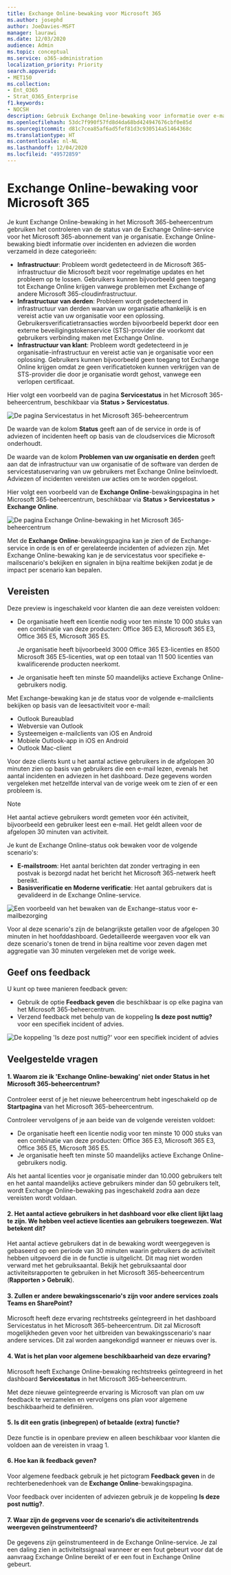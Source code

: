 ```yaml
---
title: Exchange Online-bewaking voor Microsoft 365
ms.author: josephd
author: JoeDavies-MSFT
manager: laurawi
ms.date: 12/03/2020
audience: Admin
ms.topic: conceptual
ms.service: o365-administration
localization_priority: Priority
search.appverid:
- MET150
ms.collection:
- Ent_O365
- Strat_O365_Enterprise
f1.keywords:
- NOCSH
description: Gebruik Exchange Online-bewaking voor informatie over e-mailincidenten of -adviezen in Microsoft 365.
ms.openlocfilehash: 53dc7f990f57fd8d4da68bd424947676cbf0e85d
ms.sourcegitcommit: d81c7cea85af6ad5fef81d3c930514a51464368c
ms.translationtype: HT
ms.contentlocale: nl-NL
ms.lasthandoff: 12/04/2020
ms.locfileid: "49572859"
---
```

# <a name="exchange-online-monitoring-for-microsoft-365"></a>Exchange Online-bewaking voor Microsoft 365

Je kunt Exchange Online-bewaking in het Microsoft 365-beheercentrum gebruiken het controleren van de status van de Exchange Online-service voor het Microsoft 365-abonnement van je organisatie. Exchange Online-bewaking biedt informatie over incidenten en adviezen die worden verzameld in deze categorieën:

- **Infrastructuur**: Probleem wordt gedetecteerd in de Microsoft 365-infrastructuur die Microsoft bezit voor regelmatige updates en het probleem op te lossen. Gebruikers kunnen bijvoorbeeld geen toegang tot Exchange Online krijgen vanwege problemen met Exchange of andere Microsoft 365-cloudinfrastructuur.
- **Infrastructuur van derden**: Probleem wordt gedetecteerd in infrastructuur van derden waarvan uw organisatie afhankelijk is en vereist actie van uw organisatie voor een oplossing. Gebruikersverificatietransacties worden bijvoorbeeld beperkt door een externe beveiligingstokenservice (STS)-provider die voorkomt dat gebruikers verbinding maken met Exchange Online.
- **Infrastructuur van klant**: Probleem wordt gedetecteerd in je organisatie-infrastructuur en vereist actie van je organisatie voor een oplossing. Gebruikers kunnen bijvoorbeeld geen toegang tot Exchange Online krijgen omdat ze geen verificatietoken kunnen verkrijgen van de STS-provider die door je organisatie wordt gehost, vanwege een verlopen certificaat.

Hier volgt een voorbeeld van de pagina **Servicestatus** in het Microsoft 365-beheercentrum, beschikbaar via **Status > Servicestatus**.

![De pagina Servicestatus in het Microsoft 365-beheercentrum](../media/microsoft-365-exchange-monitoring/service-health-dashboard-example.png)

De waarde van de kolom **Status** geeft aan of de service in orde is of adviezen of incidenten heeft op basis van de cloudservices die Microsoft onderhoudt. 

De waarde van de kolom **Problemen van uw organisatie en derden** geeft aan dat de infrastructuur van uw organisatie of de software van derden de servicestatuservaring van uw gebruikers met Exchange Online beïnvloedt. Adviezen of incidenten vereisten *uw* acties om te worden opgelost.

Hier volgt een voorbeeld van de **Exchange Online**-bewakingspagina in het Microsoft 365-beheercentrum, beschikbaar via **Status > Servicestatus > Exchange Online**.

![De pagina Exchange Online-bewaking in het Microsoft 365-beheercentrum](../media/microsoft-365-exchange-monitoring/exhange-monitoring-example.png)

Met de **Exchange Online**-bewakingspagina kan je zien of de Exchange-service in orde is en of er gerelateerde incidenten of adviezen zijn. Met Exchange Online-bewaking kan je de servicestatus voor specifieke e-mailscenario's bekijken en signalen in bijna realtime bekijken zodat je de impact per scenario kan bepalen. 

## <a name="requirements"></a>Vereisten

Deze preview is ingeschakeld voor klanten die aan deze vereisten voldoen: 

- De organisatie heeft een licentie nodig voor ten minste 10 000 stuks van een combinatie van deze producten: Office 365 E3, Microsoft 365 E3, Office 365 E5, Microsoft 365 E5. 

  Je organisatie heeft bijvoorbeeld 3000 Office 365 E3-licenties en 8500 Microsoft 365 E5-licenties, wat op een totaal van 11 500 licenties van kwalificerende producten neerkomt.

- Je organisatie heeft ten minste 50 maandelijks actieve Exchange Online-gebruikers nodig.

Met Exchange-bewaking kan je de status voor de volgende e-mailclients bekijken op basis van de leesactiviteit voor e-mail:

- Outlook Bureaublad
- Webversie van Outlook
- Systeemeigen e-mailclients van iOS en Android 
- Mobiele Outlook-app in iOS en Android 
- Outlook Mac-client

Voor deze clients kunt u het aantal actieve gebruikers in de afgelopen 30 minuten zien op basis van gebruikers die een e-mail lezen, evenals het aantal incidenten en adviezen in het dashboard. Deze gegevens worden vergeleken met hetzelfde interval van de vorige week om te zien of er een probleem is. 

>[!Note]
> Het aantal actieve gebruikers wordt gemeten voor één activiteit, bijvoorbeeld een gebruiker leest een e-mail. Het geldt alleen voor de afgelopen 30 minuten van activiteit.
>

Je kunt de Exchange Online-status ook bewaken voor de volgende scenario's:

- **E-mailstroom**: Het aantal berichten dat zonder vertraging in een postvak is bezorgd nadat het bericht het Microsoft 365-netwerk heeft bereikt. 
- **Basisverificatie en Moderne verificatie**: Het aantal gebruikers dat is gevalideerd in de Exchange Online-service.

![Een voorbeeld van het bewaken van de Exchange-status voor e-mailbezorging](../media/microsoft-365-exchange-monitoring/exhange-monitoring-scenario-example.png)

Voor al deze scenario's zijn de belangrijkste getallen voor de afgelopen 30 minuten in het hoofddashboard. Gedetailleerde weergaven voor elk van deze scenario's tonen de trend in bijna realtime voor zeven dagen met aggregatie van 30 minuten vergeleken met de vorige week. 

## <a name="send-us-feedback"></a>Geef ons feedback

U kunt op twee manieren feedback geven:

- Gebruik de optie **Feedback geven** die beschikbaar is op elke pagina van het Microsoft 365-beheercentrum.
- Verzend feedback met behulp van de koppeling **Is deze post nuttig?** voor een specifiek incident of advies.

![De koppeling 'Is deze post nuttig?' voor een specifiek incident of advies](../media/microsoft-365-exchange-monitoring/exhange-monitoring-example-incident-feedback.png)

## <a name="frequently-asked-questions"></a>Veelgestelde vragen

#### <a name="1-why-dont-i-see-exchange-online-monitoring-under-health-in-the-microsoft-365-admin-center"></a>1. Waarom zie ik 'Exchange Online-bewaking' niet onder Status in het Microsoft 365-beheercentrum? 

Controleer eerst of je het nieuwe beheercentrum hebt ingeschakeld op de **Startpagina** van het Microsoft 365-beheercentrum. 

Controleer vervolgens of je aan beide van de volgende vereisten voldoet: 

- De organisatie heeft een licentie nodig voor ten minste 10 000 stuks van een combinatie van deze producten: Office 365 E3, Microsoft 365 E3, Office 365 E5, Microsoft 365 E5. 
- Je organisatie heeft ten minste 50 maandelijks actieve Exchange Online-gebruikers nodig.

Als het aantal licenties voor je organisatie minder dan 10.000 gebruikers telt en het aantal maandelijks actieve gebruikers minder dan 50 gebruikers telt, wordt Exchange Online-bewaking pas ingeschakeld zodra aan deze vereisten wordt voldaan.

#### <a name="2-the-active-user-count-in-the-dashboard-for-each-client-appears-to-be-low-we-have-a-lot-of-active-licenses-assigned-to-users-what-does-this-mean"></a>2. Het aantal actieve gebruikers in het dashboard voor elke client lijkt laag te zijn. We hebben veel actieve licenties aan gebruikers toegewezen. Wat betekent dit? 

Het aantal actieve gebruikers dat in de bewaking wordt weergegeven is gebaseerd op een periode van 30 minuten waarin gebruikers de activiteit hebben uitgevoerd die in de functie is uitgelicht. Dit mag niet worden verward met het gebruiksaantal. Bekijk het gebruiksaantal door activiteitsrapporten te gebruiken in het Microsoft 365-beheercentrum (**Rapporten > Gebruik**).

#### <a name="3-will-there-be-other-monitoring-scenarios-for-other-services-such-as-teams-and-sharepoint"></a>3. Zullen er andere bewakingsscenario's zijn voor andere services zoals Teams en SharePoint? 

Microsoft heeft deze ervaring rechtstreeks geïntegreerd in het dashboard Servicestatus in het Microsoft 365-beheercentrum. Dit zal Microsoft mogelijkheden geven voor het uitbreiden van bewakingsscenario's naar andere services. Dit zal worden aangekondigd wanneer er nieuws over is. 

#### <a name="4-what-is-the-plan-for-general-availability-of-this-experience"></a>4. Wat is het plan voor algemene beschikbaarheid van deze ervaring? 

Microsoft heeft Exchange Online-bewaking rechtstreeks geïntegreerd in het dashboard **Servicestatus** in het Microsoft 365-beheercentrum. 

Met deze nieuwe geïntegreerde ervaring is Microsoft van plan om uw feedback te verzamelen en vervolgens ons plan voor algemene beschikbaarheid te definiëren.

#### <a name="5-is-this-a-free-included-or-paid-extra-feature"></a>5. Is dit een gratis (inbegrepen) of betaalde (extra) functie? 

Deze functie is in openbare preview en alleen beschikbaar voor klanten die voldoen aan de vereisten in vraag 1.

<!--
>[!Note]
>INTERNAL: That decision is pending
>
--> 

#### <a name="6-how-do-i-provide-feedback"></a>6. Hoe kan ik feedback geven? 

Voor algemene feedback gebruik je het pictogram **Feedback geven** in de rechterbenedenhoek van de **Exchange Online**-bewakingspagina. 

Voor feedback over incidenten of adviezen gebruik je de koppeling **Is deze post nuttig?**.

#### <a name="7-where-is-the-data-instrumented-for-the-scenarios-that-show-activity-trends"></a>7. Waar zijn de gegevens voor de scenario‘s die activiteitentrends weergeven geïnstrumenteerd?

De gegevens zijn geïnstrumenteerd in de Exchange Online-service. Je zal een daling zien in activiteitssignaal wanneer er een fout gebeurt voor dat de aanvraag Exchange Online bereikt of er een fout in Exchange Online gebeurt.

